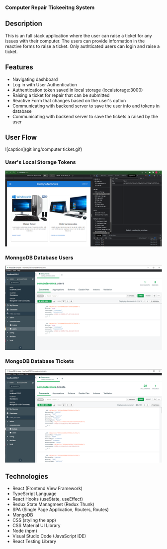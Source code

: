 ### Computer Repair Tickeeitng System

## Description
This is an full stack application where the user can raise a ticket for any issues with their computer. The users can provide information in the reactive forms to raise a ticket. Only authticated users can login and raise a ticket.

## Features
- Navigating dashboard
- Log in with User Authentication
- Authentication token saved in local storage (localstorage:3000)
- Raising a ticket for repair that can be submitted
- Reactive Form that changes based on the user's option
- Communicating with backend server to save the user info and tokens in database
- Communicating with backend server to save the tickets a raised by the user

## User Flow
![caption](git img/computer ticket.gif)


### User's Local Storage Tokens
![alt text](https://github.com/tpemba100/ComputerTicketSystem/blob/master/git%20img/local-token.png)
### MonngoDB Database Users
![alt text](https://github.com/tpemba100/ComputerTicketSystem/blob/master/git%20img/MongoDB-users.png)
### MongoDB Database Tickets
![alt text](https://github.com/tpemba100/ComputerTicketSystem/blob/master/git%20img/MongoDb-tickets.png)

## Technologies
- React (Frontend View Framework)
- TypeScript Language
- React Hooks (useState, useEffect)
- Redux State Managmeet (Redux Thunk)
- SPA (Single Page Application, Routers, Routes)
- MongoDB 
- CSS (styling the app)
- CSS Material UI Library
- Node (npm)
- Visual Studio Code (JavaScript IDE)
- React Testing Library
